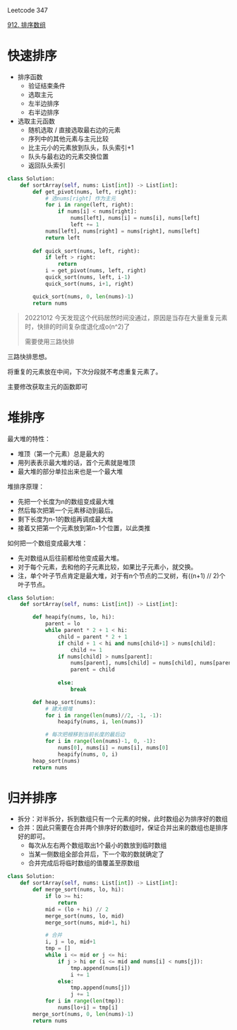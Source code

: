 Leetcode 347

[912. 排序数组](https://leetcode-cn.com/problems/sort-an-array/)

# 快速排序

- 排序函数
  - 验证结束条件
  - 选取主元
  - 左半边排序
  - 右半边排序
- 选取主元函数
  - 随机选取 / 直接选取最右边的元素
  - 序列中的其他元素与主元比较
  - 比主元小的元素放到队头，队头索引+1
  - 队头与最右边的元素交换位置
  - 返回队头索引

```python
class Solution:
    def sortArray(self, nums: List[int]) -> List[int]:
        def get_pivot(nums, left, right):
            # 选nums[right] 作为主元
            for i in range(left, right):
                if nums[i] < nums[right]:
                    nums[left], nums[i] = nums[i], nums[left]
                    left += 1
            nums[left], nums[right] = nums[right], nums[left]
            return left
        
        def quick_sort(nums, left, right):
            if left > right:
                return
            i = get_pivot(nums, left, right)
            quick_sort(nums, left, i-1)
            quick_sort(nums, i+1, right)

        quick_sort(nums, 0, len(nums)-1)
        return nums
```

> 20221012 今天发现这个代码居然时间没通过，原因是当存在大量重复元素时，快排的时间复杂度退化成o(n^2)了
>
> 需要使用三路快排

三路快排思想。

将重复的元素放在中间，下次分段就不考虑重复元素了。

主要修改获取主元的函数即可



# 堆排序

最大堆的特性：

- 堆顶（第一个元素）总是最大的
- 用列表表示最大堆的话，首个元素就是堆顶
- 最大堆的部分单拉出来也是一个最大堆

堆排序原理：

- 先把一个长度为n的数组变成最大堆
- 然后每次把第一个元素移动到最后。
- 剩下长度为n-1的数组再调成最大堆
- 接着又把第一个元素放到第n-1个位置，以此类推

如何把一个数组变成最大堆：

- 先对数组从后往前都给他变成最大堆。
- 对于每个元素，去和他的子元素比较，如果比子元素小，就交换。
- 注，单个叶子节点肯定是最大堆，对于有n个节点的二叉树，有((n+1) // 2)个叶子节点。



```python
class Solution:
    def sortArray(self, nums: List[int]) -> List[int]:

        def heapify(nums, lo, hi):
            parent = lo
            while parent * 2 + 1 < hi:
                child = parent * 2 + 1
                if child + 1 < hi and nums[child+1] > nums[child]:
                    child += 1
                if nums[child] > nums[parent]:
                    nums[parent], nums[child] = nums[child], nums[parent]
                    parent = child
                    
                else:
                    break

        def heap_sort(nums):
            # 建大根堆
            for i in range(len(nums)//2, -1, -1):
                heapify(nums, i, len(nums))

            # 每次把根移到当前长度的最后边
            for i in range(len(nums)-1, 0, -1):
                nums[0], nums[i] = nums[i], nums[0]
                heapify(nums, 0, i)
        heap_sort(nums)
        return nums
```

# 归并排序

- 拆分：对半拆分，拆到数组只有一个元素的时候，此时数组必为排序好的数组
- 合并：因此只需要在合并两个排序好的数组时，保证合并出来的数组也是排序好的即可。
  - 每次从左右两个数组取出1个最小的数放到临时数组
  - 当某一侧数组全部合并后，下一个取的数就确定了
  - 合并完成后将临时数组的值覆盖至原数组



```python
class Solution:
    def sortArray(self, nums: List[int]) -> List[int]:
        def merge_sort(nums, lo, hi):
            if lo >= hi:
                return 
            mid = (lo + hi) // 2
            merge_sort(nums, lo, mid)
            merge_sort(nums, mid+1, hi)

            # 合并
            i, j = lo, mid+1
            tmp = []
            while i <= mid or j <= hi:
                if j > hi or (i <= mid and nums[i] < nums[j]):
                    tmp.append(nums[i])
                    i += 1
                else:
                    tmp.append(nums[j])  
                    j += 1
            for i in range(len(tmp)):
                nums[lo+i] = tmp[i]
        merge_sort(nums, 0, len(nums)-1)
        return nums
```